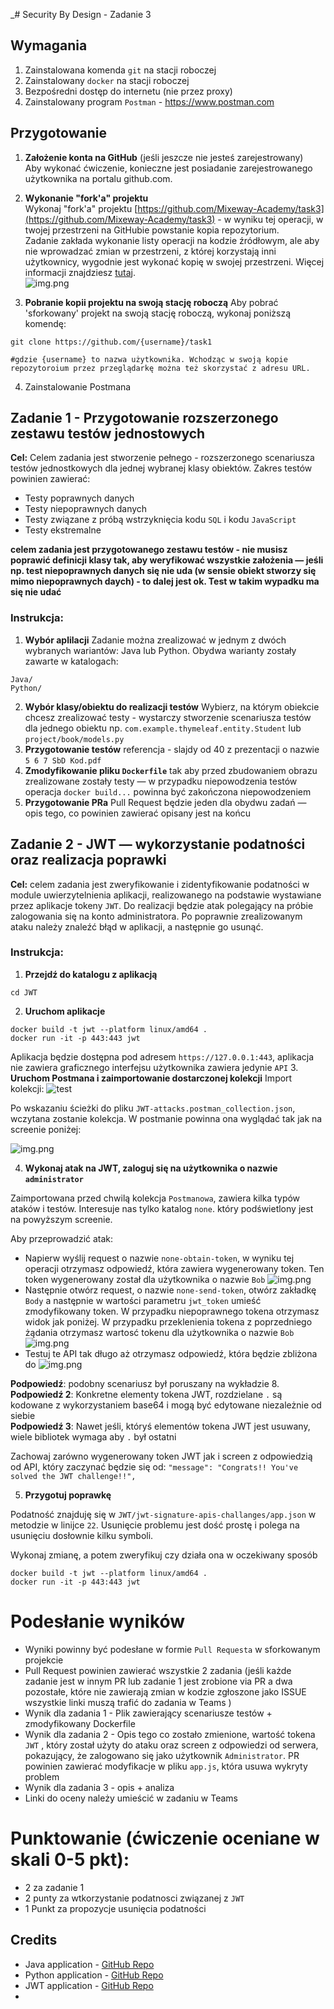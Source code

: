 _# Security By Design - Zadanie 3

## Wymagania
1. Zainstalowana komenda `git` na stacji roboczej
2. Zainstalowany `docker` na stacji roboczej
3. Bezpośredni dostęp do internetu (nie przez proxy)
4. Zainstalowany program `Postman` - https://www.postman.com

## Przygotowanie
1. **Założenie konta na GitHub** (jeśli jeszcze nie jesteś zarejestrowany)  
   Aby wykonać ćwiczenie, konieczne jest posiadanie zarejestrowanego użytkownika na portalu github.com.

2. **Wykonanie "fork'a" projektu**  
   Wykonaj "fork'a" projektu [https://github.com/Mixeway-Academy/task3](https://github.com/Mixeway-Academy/task3) - w wyniku tej operacji, w twojej przestrzeni na GitHubie powstanie kopia repozytorium.  
   Zadanie zakłada wykonanie listy operacji na kodzie źródłowym, ale aby nie wprowadzać zmian w przestrzeni, z której korzystają inni użytkownicy, wygodnie jest wykonać kopię w swojej przestrzeni. Więcej informacji znajdziesz [tutaj](https://docs.github.com/en/get-started/quickstart/fork-a-repo).  
   ![img.png](.github/img.png)

3. **Pobranie kopii projektu na swoją stację roboczą**
   Aby pobrać 'sforkowany' projekt na swoją stację roboczą, wykonaj poniższą komendę:

```shell
git clone https://github.com/{username}/task1

#gdzie {username} to nazwa użytkownika. Wchodząc w swoją kopie repozytoroium przez przeglądarkę można też skorzystać z adresu URL.
```
4. Zainstalowanie Postmana

## Zadanie 1 - Przygotowanie rozszerzonego zestawu testów jednostowych


**Cel:** Celem zadania jest stworzenie pełnego - rozszerzonego scenariusza testów jednostkowych dla jednej wybranej klasy obiektów. Zakres testów powinien zawierać:

- Testy poprawnych danych 
- Testy niepoprawnych danych
- Testy związane z próbą wstrzyknięcia kodu `SQL` i kodu `JavaScript`
- Testy ekstremalne

**celem zadania jest przygotowanego zestawu testów - nie musisz poprawić definicji klasy tak, aby weryfikować wszystkie założenia — jeśli np. test niepoprawnych danych się nie uda (w sensie obiekt stworzy się mimo niepoprawnych daych) - to dalej jest ok. Test w takim wypadku ma się nie udać**

### Instrukcja:
1. **Wybór aplilacji**
   Zadanie można zrealizować w jednym z dwóch wybranych wariantów: Java lub Python. Obydwa warianty zostały zawarte w katalogach:
```shell
Java/
Python/
```
2.  **Wybór klasy/obiektu do realizacji testów**
    Wybierz, na którym obiekcie chcesz zrealizować testy - wystarczy stworzenie scenariusza testów dla jednego obiektu np. `com.example.thymeleaf.entity.Student` lub `project/book/models.py`
3. **Przygotowanie testów**
    referencja - slajdy od 40 z prezentacji o nazwie `5 6 7 SbD Kod.pdf`
4. **Zmodyfikowanie pliku `Dockerfile`**
    tak aby przed zbudowaniem obrazu zrealizowane zostały testy — w przypadku niepowodzenia testów operacja `docker build...` powinna być zakończona niepowodzeniem
5. **Przygotowanie PRa**
   Pull Request będzie jeden dla obydwu zadań — opis tego, co powinien zawierać opisany jest na końcu


## Zadanie 2 - JWT — wykorzystanie podatności oraz realizacja poprawki

**Cel:** celem zadania jest zweryfikowanie i zidentyfikowanie podatności w module uwierzytelnienia aplikacji, realizowanego na podstawie wystawiane przez aplikacje tokeny `JWT`. Do realizacji będzie atak polegający na próbie zalogowania się na konto administratora. Po poprawnie zrealizowanym ataku należy znaleźć błąd w aplikacji, a następnie go usunąć.

### Instrukcja:

1. **Przejdź do katalogu z aplikacją**
```shell
cd JWT
```
2. **Uruchom aplikacje**
```shell
docker build -t jwt --platform linux/amd64 .
docker run -it -p 443:443 jwt
```

Aplikacja będzie dostępna pod adresem `https://127.0.0.1:443`, aplikacja nie zawiera graficznego interfejsu użytkownika zawiera jedynie `API`
3. **Uruchom Postmana i zaimportowanie dostarczonej kolekcji**
Import kolekcji:
![test](.github/image2.png)

Po wskazaniu ścieżki do pliku `JWT-attacks.postman_collection.json`, wczytana zostanie kolekcja. W postmanie powinna ona wyglądać tak jak na screenie poniżej:

![img.png](.github/img3.png)

4. **Wykonaj atak na JWT, zaloguj się na użytkownika o nazwie `administrator`**

Zaimportowana przed chwilą kolekcja `Postmanowa`, zawiera kilka typów ataków i testów. Interesuje nas tylko katalog `none`. który podświetlony jest na powyższym screenie.

Aby przeprowadzić atak:
- Napierw wyślij request o nazwie `none-obtain-token`, w wyniku tej operacji otrzymasz odpowiedź, która zawiera wygenerowany token. Ten token wygenerowany został dla użytkownika o nazwie `Bob`
![img.png](.github/img4.png)
- Następnie otwórz request, o nazwie `none-send-token`, otwórz zakładkę `Body` a następnie w wartości parametru `jwt_token` umieść zmodyfikowany token. W przypadku niepoprawnego tokena otrzymasz widok jak poniżej. W przypadku przeklenienia tokena z poprzedniego żądania otrzymasz wartosć tokenu dla użytkownika o nazwie `Bob`
![img.png](.github/img5.png)
- Testuj te API tak długo aż otrzymasz odpowiedź, która będzie zbliżona do
![img.png](.github/img6.png)

**Podpowiedź**: podobny scenariusz był poruszany na wykładzie 8. 
**Podpowiedź 2**: Konkretne elementy tokena JWT, rozdzielane `.` są kodowane z wykorzystaniem base64 i mogą być edytowane niezależnie od siebie  
**Podpowiedź 3**: Nawet jeśli, któryś elementów tokena JWT jest usuwany, wiele bibliotek wymaga aby `.` był ostatni

Zachowaj zarówno wygenerowany token JWT jak i screen z odpowiedzią od API, który zaczynać będzie się od: `"message": "Congrats!! You've solved the JWT challenge!!",`

5. **Przygotuj poprawkę**

Podatność znajduję się w `JWT/jwt-signature-apis-challanges/app.json` w metodzie w linijce `22`. Usunięcie problemu jest dość prostę i polega na usunięciu dosłownie kilku symboli.

Wykonaj zmianę, a potem zweryfikuj czy działa ona w oczekiwany sposób
```shell
docker build -t jwt --platform linux/amd64 .
docker run -it -p 443:443 jwt
```


# Podesłanie wyników
* Wyniki powinny być podesłane w formie `Pull Requesta` w sforkowanym projekcie
* Pull Request powinien zawierać wszystkie 2 zadania (jeśli każde zadanie jest w innym PR lub zadanie 1 jest zrobione via PR a dwa pozostałe, które nie zawierają zmian w kodzie zgłoszone jako ISSUE wszystkie linki muszą trafić do zadania w Teams )
* Wynik dla zadania 1 - Plik zawierający scenariusze testów + zmodyfikowany Dockerfile
* Wynik dla zadania 2 - Opis tego co zostało zmienione, wartość tokena `JWT` , który został użyty do ataku oraz screen z odpowiedzi od serwera, pokazujący, że zalogowano się jako użytkownik `Administrator`. PR powinien zawierać modyfikacje w pliku `app.js`, która usuwa wykryty problem 
* Wynik dla zadania 3 - opis + analiza
* Linki do oceny należy umieścić w zadaniu w Teams


# Punktowanie (ćwiczenie oceniane w skali 0-5 pkt):
- 2 za zadanie 1
- 2 punty za wtkorzystanie podatnosci związanej z `JWT`
- 1 Punkt za propozycje usunięcia podatności

## Credits
* Java application - [GitHub Repo](https://github.com/pedrohenriquelacombe/spring-thymeleaf-crud-example)
* Python application - [GitHub Repo](https://github.com/MohammadSatel/Flask_Book_Library)
* JWT application - [GitHub Repo](https://github.com/onsecru/jwt-hacking-challenges)
* 
